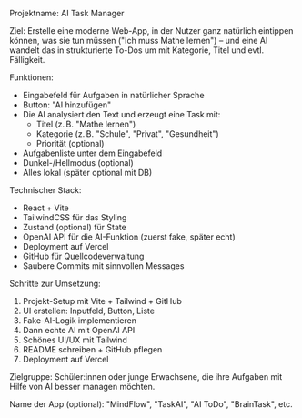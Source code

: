 Projektname: AI Task Manager

Ziel: Erstelle eine moderne Web-App, in der Nutzer ganz natürlich eintippen können, was sie tun müssen ("Ich muss Mathe lernen") – und eine AI wandelt das in strukturierte To-Dos um mit Kategorie, Titel und evtl. Fälligkeit.

Funktionen:
- Eingabefeld für Aufgaben in natürlicher Sprache
- Button: "AI hinzufügen"
- Die AI analysiert den Text und erzeugt eine Task mit:
  - Titel (z. B. "Mathe lernen")
  - Kategorie (z. B. "Schule", "Privat", "Gesundheit")
  - Priorität (optional)
- Aufgabenliste unter dem Eingabefeld
- Dunkel-/Hellmodus (optional)
- Alles lokal (später optional mit DB)

Technischer Stack:
- React + Vite
- TailwindCSS für das Styling
- Zustand (optional) für State
- OpenAI API für die AI-Funktion (zuerst fake, später echt)
- Deployment auf Vercel
- GitHub für Quellcodeverwaltung
- Saubere Commits mit sinnvollen Messages

Schritte zur Umsetzung:
1. Projekt-Setup mit Vite + Tailwind + GitHub
2. UI erstellen: Inputfeld, Button, Liste
3. Fake-AI-Logik implementieren
4. Dann echte AI mit OpenAI API
5. Schönes UI/UX mit Tailwind
6. README schreiben + GitHub pflegen
7. Deployment auf Vercel

Zielgruppe: Schüler:innen oder junge Erwachsene, die ihre Aufgaben mit Hilfe von AI besser managen möchten.

Name der App (optional): "MindFlow", "TaskAI", "AI ToDo", "BrainTask", etc.
